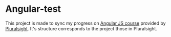 # Angular-test


This project is made to sync my progress on [Angular JS course](http://pluralsight.com/training/Courses/TableOfContents/angularjs-fundamentals) provided by [Pluralsight](http://pluralsight.com/training). It's structure corresponds to the project those in Pluralsight.
